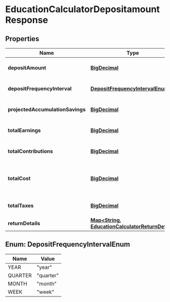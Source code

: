 
# EducationCalculatorDepositamountResponse

## Properties
Name | Type | Description | Notes
------------ | ------------- | ------------- | -------------
**depositAmount** | [**BigDecimal**](BigDecimal.md) | The deposit amount to meet the education goal. | 
**depositFrequencyInterval** | [**DepositFrequencyIntervalEnum**](#DepositFrequencyIntervalEnum) | The period interval to be used in relation to deposit_duration. | 
**projectedAccumulationSavings** | [**BigDecimal**](BigDecimal.md) | The projected balance at the end of accumulation_horizon. | 
**totalEarnings** | [**BigDecimal**](BigDecimal.md) | The total earnings generated over the horizon. | 
**totalContributions** | [**BigDecimal**](BigDecimal.md) | The total contributions added over the horizon. | 
**totalCost** | [**BigDecimal**](BigDecimal.md) | The total cost of education over the decumulation horizon, represented in future dollars. | 
**totalTaxes** | [**BigDecimal**](BigDecimal.md) | The total taxes paid on withdrawals over decumulation_horizon. | 
**returnDetails** | [**Map&lt;String, EducationCalculatorReturnDetail&gt;**](EducationCalculatorReturnDetail.md) |  | 


<a name="DepositFrequencyIntervalEnum"></a>
## Enum: DepositFrequencyIntervalEnum
Name | Value
---- | -----
YEAR | &quot;year&quot;
QUARTER | &quot;quarter&quot;
MONTH | &quot;month&quot;
WEEK | &quot;week&quot;



